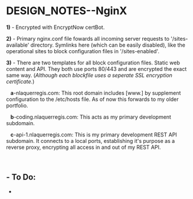 # DESIGN_NOTES--NginX

<b>1)</b> - Encrypted with EncryptNow certBot.

<b>2)</b> - Primary nginx.conf file fowards all incoming server requests to '/sites-available' directory.  Symlinks here (which can be easily disabled), like the operational sites to block configuration files in '/sites-enabled'.

<b>3)</b> - There are two templates for all block configuration files.  Static web content and API.  They both use ports 80/443 and are encrypted the exact same way. (<i>Although each blockfile uses a seperate SSL encryption certificate.</i>)

&nbsp;&nbsp;&nbsp;<b>a</b>-nlaquerregis.com: This root domain includes [www.] by supplement configuration to the /etc/hosts file.  As of now this forwards to my older portfolio.

&nbsp;&nbsp;&nbsp;<b>b</b>-coding.nlaquerregis.com: This acts as my primary development subdomain.

&nbsp;&nbsp;&nbsp;<b>c</b>-api-1.nlaquerregis.com: This is my primary development REST API subdomain.  It connects to a local ports, establishing it's purpose as a reverse proxy, encrypting all access in and out of my REST API.

</br>

## - To Do:

- 

